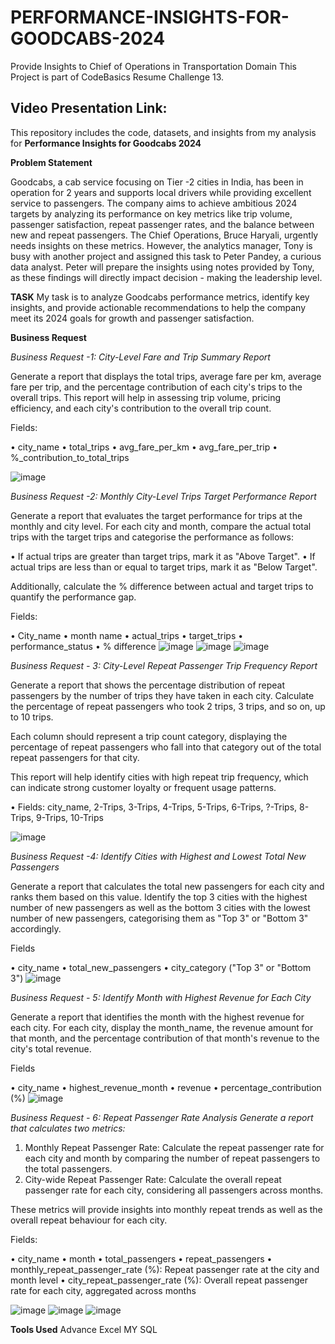 # PERFORMANCE-INSIGHTS-FOR-GOODCABS-2024

Provide Insights to Chief of Operations in Transportation Domain
This Project is part of CodeBasics Resume Challenge 13.

## Video Presentation Link: 

This repository includes the code, datasets, and insights from my analysis for **Performance Insights for Goodcabs 2024**  

**Problem Statement**

Goodcabs, a cab service focusing on Tier -2 cities in India, has been in operation for 2 years and supports local drivers while providing excellent service to passengers. The company aims to achieve ambitious 2024 targets by analyzing its performance on key metrics like trip volume, passenger satisfaction, repeat passenger rates, and the balance between new and repeat passengers.
The Chief Operations, Bruce Haryali, urgently needs insights on these metrics. However, the analytics manager, Tony is busy with another project and assigned this task to Peter Pandey, a curious data analyst. Peter will prepare the insights using notes provided by Tony, as these findings will directly impact decision - making the leadership level.

**TASK**
My task is to analyze Goodcabs performance metrics, identify key insights, and provide actionable recommendations to help the company meet its 2024 goals for growth and passenger satisfaction.

**Business Request**

*Business Request -1: City-Level Fare and Trip Summary Report*

Generate a report that displays the total trips, average fare per km, average fare per trip, and the percentage contribution of each city's trips to the overall trips. This report will help in assessing trip volume, pricing efficiency, and each city's contribution to the overall trip count.

Fields:

• city_name
• total_trips
• avg_fare_per_km
• avg_fare_per_trip
• %_contribution_to_total_trips

![image](https://github.com/user-attachments/assets/d7c05778-0a55-4070-b1df-da66faa417ed)

*Business Request -2: Monthly City-Level Trips Target Performance Report*

Generate a report that evaluates the target performance for trips at the monthly and city level. For each city and month, compare the actual total trips with the target trips and categorise the performance as follows:

• If actual trips are greater than target trips, mark it as "Above Target".
• If actual trips are less than or equal to target trips, mark it as "Below Target".

Additionally, calculate the % difference between actual and target trips to quantify the performance gap.

Fields:

• City_name
• month name
• actual_trips
• target_trips
• performance_status
• % difference
![image](https://github.com/user-attachments/assets/4122c6d2-b0e6-4c5f-b8e9-7fae38f5709b)
![image](https://github.com/user-attachments/assets/3aee0277-af98-4e7d-b8af-fcef3b16654b)
![image](https://github.com/user-attachments/assets/650a72ce-4a13-46bc-8a00-287a63e8f86f)

*Business Request - 3: City-Level Repeat Passenger Trip Frequency Report*

Generate a report that shows the percentage distribution of repeat passengers by the number of trips they have taken in each city. Calculate the percentage of repeat passengers who took 2 trips, 3 trips, and so on, up to 10 trips.

Each column should represent a trip count category, displaying the percentage of repeat passengers who fall into that category out of the total repeat passengers for that city.

This report will help identify cities with high repeat trip frequency, which can indicate strong customer loyalty or frequent usage patterns.

• Fields: city_name, 2-Trips, 3-Trips, 4-Trips, 5-Trips, 6-Trips, ?-Trips, 8-Trips, 9-Trips, 10-Trips


![image](https://github.com/user-attachments/assets/f94f64a1-5096-45e8-a8d3-c213223df6f4)

*Business Request -4: Identify Cities with Highest and Lowest Total New Passengers*

Generate a report that calculates the total new passengers for each city and ranks them based on this value. Identify the top 3 cities with the highest number of new passengers as well as the bottom 3 cities with the lowest number of new passengers, categorising them as "Top 3" or "Bottom 3" accordingly.

Fields

• city_name
• total_new_passengers
• city_category ("Top 3" or "Bottom 3")
![image](https://github.com/user-attachments/assets/baf19326-193d-46b5-8192-b6d119a480b1)

*Business Request - 5: Identify Month with Highest Revenue for Each City*

Generate a report that identifies the month with the highest revenue for each city. For each city, display the month_name, the revenue amount for that month, and the percentage contribution of that month's revenue to the city's total revenue.

Fields

• city_name
• highest_revenue_month
• revenue
• percentage_contribution (%)
![image](https://github.com/user-attachments/assets/19bdaec8-4826-4f01-8979-94895920e5a6)

*Business Request - 6: Repeat Passenger Rate Analysis Generate a report that calculates two metrics:*

1. Monthly Repeat Passenger Rate: Calculate the repeat passenger rate for each city and month by comparing the number of repeat passengers to the total passengers.
2. City-wide Repeat Passenger Rate: Calculate the overall repeat passenger rate for each city, considering all passengers across months.

These metrics will provide insights into monthly repeat trends as well as the overall repeat behaviour for each city.

Fields:

• city_name
• month
• total_passengers
• repeat_passengers
• monthly_repeat_passenger_rate (%): Repeat passenger rate at the city and month level
• city_repeat_passenger_rate (%): Overall repeat passenger rate for each city, aggregated across months

![image](https://github.com/user-attachments/assets/b278f868-ef99-4767-b9cf-1fcbbb1fd1ea)
![image](https://github.com/user-attachments/assets/1c2bcb23-ce06-4c1f-9031-5788416a2606)
![image](https://github.com/user-attachments/assets/d5fd57a0-ca7a-4335-b892-9deaaad0f5fa)

**Tools Used**
  Advance Excel
  MY SQL
  




